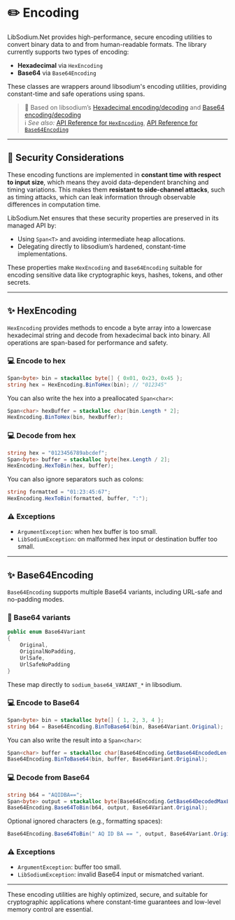 # ✏️ Encoding

LibSodium.Net provides high-performance, secure encoding utilities to convert binary data to and from human-readable formats. The library currently supports two types of encoding:

- **Hexadecimal** via `HexEncoding`
- **Base64** via `Base64Encoding`

These classes are wrappers around libsodium's encoding utilities, providing constant-time and safe operations using spans.

> 🧂 Based on libsodium’s [Hexadecimal encoding/decoding](https://doc.libsodium.org/helpers#hexadecimal-encoding-decoding) and [Base64 encoding/decoding](https://doc.libsodium.org/helpers#base64-encoding-decoding)<br/>
> ℹ️ *See also:* [API Reference for `HexEncoding`](../api/LibSodium.HexEncoding.yml), [API Reference for `Base64Encoding`](../api/LibSodium.Base64Encoding.yml)

---

## 🔐 Security Considerations

These encoding functions are implemented in **constant time with respect to input size**, which means they avoid data-dependent branching and timing variations. This makes them **resistant to side-channel attacks**, such as timing attacks, which can leak information through observable differences in computation time.

LibSodium.Net ensures that these security properties are preserved in its managed API by:

- Using `Span<T>` and avoiding intermediate heap allocations.
- Delegating directly to libsodium’s hardened, constant-time implementations.

These properties make `HexEncoding` and `Base64Encoding` suitable for encoding sensitive data like cryptographic keys, hashes, tokens, and other secrets.

---

## ✨ HexEncoding

`HexEncoding` provides methods to encode a byte array into a lowercase hexadecimal string and decode from hexadecimal back into binary. All operations are span-based for performance and safety.

### 💻 Encode to hex

```csharp
Span<byte> bin = stackalloc byte[] { 0x01, 0x23, 0x45 };
string hex = HexEncoding.BinToHex(bin); // "012345"
```

You can also write the hex into a preallocated `Span<char>`:

```csharp
Span<char> hexBuffer = stackalloc char[bin.Length * 2];
HexEncoding.BinToHex(bin, hexBuffer);
```

### 💻 Decode from hex

```csharp
string hex = "0123456789abcdef";
Span<byte> buffer = stackalloc byte[hex.Length / 2];
HexEncoding.HexToBin(hex, buffer);
```

You can also ignore separators such as colons:

```csharp
string formatted = "01:23:45:67";
HexEncoding.HexToBin(formatted, buffer, ":");
```

### ⚠️ Exceptions
- `ArgumentException`: when hex buffer is too small.
- `LibSodiumException`: on malformed hex input or destination buffer too small.

---

##  ✨ Base64Encoding

`Base64Encoding` supports multiple Base64 variants, including URL-safe and no-padding modes.

### 📘 Base64 variants

```csharp
public enum Base64Variant
{
    Original,
    OriginalNoPadding,
    UrlSafe,
    UrlSafeNoPadding
}
```

These map directly to `sodium_base64_VARIANT_*` in libsodium.

### 💻 Encode to Base64

```csharp
Span<byte> bin = stackalloc byte[] { 1, 2, 3, 4 };
string b64 = Base64Encoding.BinToBase64(bin, Base64Variant.Original);
```

You can also write the result into a `Span<char>`:

```csharp
Span<char> buffer = stackalloc char[Base64Encoding.GetBase64EncodedLen(bin.Length, Base64Variant.Original)];
Base64Encoding.BinToBase64(bin, buffer, Base64Variant.Original);
```

### 💻 Decode from Base64

```csharp
string b64 = "AQIDBA==";
Span<byte> output = stackalloc byte[Base64Encoding.GetBase64DecodedMaxLen(b64.Length)];
Base64Encoding.Base64ToBin(b64, output, Base64Variant.Original);
```

Optional ignored characters (e.g., formatting spaces):

```csharp
Base64Encoding.Base64ToBin(" AQ ID BA == ", output, Base64Variant.Original, " ");
```

### ⚠️ Exceptions
- `ArgumentException`: buffer too small.
- `LibSodiumException`: invalid Base64 input or mismatched variant.

---

These encoding utilities are highly optimized, secure, and suitable for cryptographic applications where constant-time guarantees and low-level memory control are essential.

